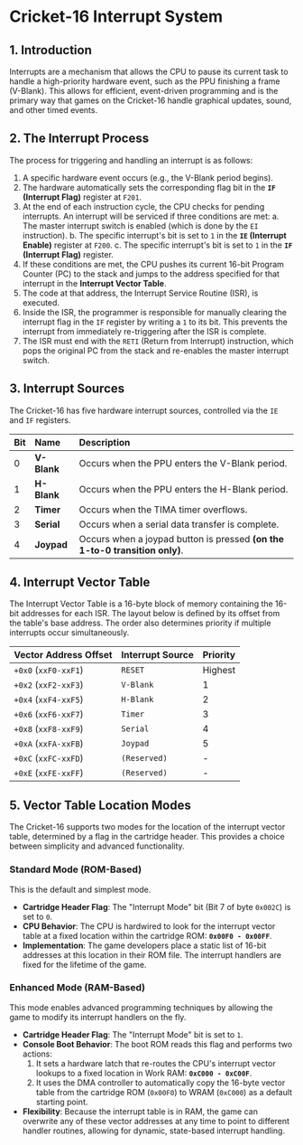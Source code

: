 # **Cricket-16 Interrupt System**

## **1. Introduction**

Interrupts are a mechanism that allows the CPU to pause its current task to handle a high-priority hardware event, such as the PPU finishing a frame (V-Blank). This allows for efficient, event-driven programming and is the primary way that games on the Cricket-16 handle graphical updates, sound, and other timed events.

## **2. The Interrupt Process**

The process for triggering and handling an interrupt is as follows:

1.  A specific hardware event occurs (e.g., the V-Blank period begins).
2.  The hardware automatically sets the corresponding flag bit in the **`IF` (Interrupt Flag)** register at `F201`.
3.  At the end of each instruction cycle, the CPU checks for pending interrupts. An interrupt will be serviced if three conditions are met:
    a. The master interrupt switch is enabled (which is done by the `EI` instruction).
    b. The specific interrupt's bit is set to `1` in the **`IE` (Interrupt Enable)** register at `F200`.
    c. The specific interrupt's bit is set to `1` in the **`IF` (Interrupt Flag)** register.
4.  If these conditions are met, the CPU pushes its current 16-bit Program Counter (PC) to the stack and jumps to the address specified for that interrupt in the **Interrupt Vector Table**.
5.  The code at that address, the Interrupt Service Routine (ISR), is executed.
6.  Inside the ISR, the programmer is responsible for manually clearing the interrupt flag in the `IF` register by writing a `1` to its bit. This prevents the interrupt from immediately re-triggering after the ISR is complete.
7.  The ISR must end with the `RETI` (Return from Interrupt) instruction, which pops the original PC from the stack and re-enables the master interrupt switch.

## **3. Interrupt Sources**

The Cricket-16 has five hardware interrupt sources, controlled via the `IE` and `IF` registers.

| Bit | Name        | Description                                       |
| :-- | :---------- | :------------------------------------------------ |
| 0   | **V-Blank** | Occurs when the PPU enters the V-Blank period.    |
| 1   | **H-Blank** | Occurs when the PPU enters the H-Blank period.    |
| 2   | **Timer**   | Occurs when the TIMA timer overflows.             |
| 3   | **Serial**  | Occurs when a serial data transfer is complete.   |
| 4   | **Joypad**  | Occurs when a joypad button is pressed **(on the 1-to-0 transition only)**. |

## **4. Interrupt Vector Table**

The Interrupt Vector Table is a 16-byte block of memory containing the 16-bit addresses for each ISR. The layout below is defined by its offset from the table's base address. The order also determines priority if multiple interrupts occur simultaneously.

| Vector Address Offset | Interrupt Source | Priority | 
| :-------------------- | :--------------- | :------- | 
| `+0x0` (`xxF0-xxF1`)  | `RESET`          | Highest  | 
| `+0x2` (`xxF2-xxF3`)  | `V-Blank`        | 1        | 
| `+0x4` (`xxF4-xxF5`)  | `H-Blank`        | 2        | 
| `+0x6` (`xxF6-xxF7`)  | `Timer`          | 3        | 
| `+0x8` (`xxF8-xxF9`)  | `Serial`         | 4        | 
| `+0xA` (`xxFA-xxFB`)  | `Joypad`         | 5        | 
| `+0xC` (`xxFC-xxFD`)  | `(Reserved)`     | -        | 
| `+0xE` (`xxFE-xxFF`)  | `(Reserved)`     | -        | 

## **5. Vector Table Location Modes**

The Cricket-16 supports two modes for the location of the interrupt vector table, determined by a flag in the cartridge header. This provides a choice between simplicity and advanced functionality.

### **Standard Mode (ROM-Based)**
This is the default and simplest mode.

-   **Cartridge Header Flag**: The "Interrupt Mode" bit (Bit 7 of byte `0x002C`) is set to `0`.
-   **CPU Behavior**: The CPU is hardwired to look for the interrupt vector table at a fixed location within the cartridge ROM: **`0x00F0 - 0x00FF`**.
-   **Implementation**: The game developers place a static list of 16-bit addresses at this location in their ROM file. The interrupt handlers are fixed for the lifetime of the game.

### **Enhanced Mode (RAM-Based)**
This mode enables advanced programming techniques by allowing the game to modify its interrupt handlers on the fly.

-   **Cartridge Header Flag**: The "Interrupt Mode" bit is set to `1`.
-   **Console Boot Behavior**: The boot ROM reads this flag and performs two actions:
    1.  It sets a hardware latch that re-routes the CPU's interrupt vector lookups to a fixed location in Work RAM: **`0xC000 - 0xC00F`**.
    2.  It uses the DMA controller to automatically copy the 16-byte vector table from the cartridge ROM (`0x00F0`) to WRAM (`0xC000`) as a default starting point.
-   **Flexibility**: Because the interrupt table is in RAM, the game can overwrite any of these vector addresses at any time to point to different handler routines, allowing for dynamic, state-based interrupt handling.